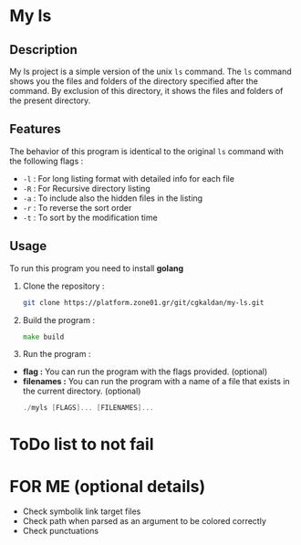 # My ls

## Description
My ls project is a simple version of the unix `ls` command.
The `ls` command shows you the files and folders of the directory specified after the command.  By exclusion of this directory, it shows the files and folders of the present directory.

## Features
The behavior of this program is identical to the original `ls` command with the following flags :   
- `-l` : For long listing format with detailed info for each file
- `-R` : For Recursive directory listing
- `-a` : To include also the hidden files in the listing
- `-r` : To reverse the sort order
- `-t` : To sort by the modification time

## Usage
To run this program you need to install **golang**
1. Clone the repository :
    ```bash
    git clone https://platform.zone01.gr/git/cgkaldan/my-ls.git
2. Build the program :
    ```go
   make build
   ```
3. Run the program :
- **flag :** You can run the program with the flags provided. (optional)
- **filenames :** You can run the program with a name of a file that exists in the current directory. (optional)
    ```go
    ./myls [FLAGS]... [FILENAMES]...
    ```
# ToDo list to not fail

# FOR ME (optional details)
- Check symbolik link target files
- Check path when parsed as an argument to be colored correctly
- Check punctuations